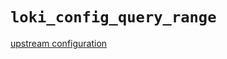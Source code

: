 
# `loki_config_query_range`

[upstream configuration](https://grafana.com/docs/loki/latest/configuration/#query_range)


